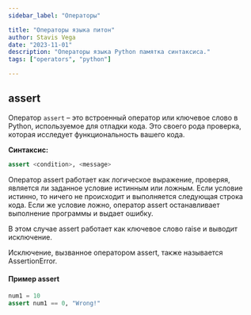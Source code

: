 ```yaml
---
sidebar_label: "Операторы"

title: "Операторы языка питон"
author: Stavis Vega
date: "2023-11-01"
description: "Операторы языка Python памятка синтаксиса."
tags: ["operators", "python"]

---
```


## assert

Оператор `assert` – это встроенный оператор или ключевое слово в Python, используемое для отладки кода. Это своего рода проверка, которая исследует функциональность вашего кода. 

**Синтаксис:**

```py
assert <condition>, <message>
```

Оператор assert работает как логическое выражение, проверяя, является ли заданное условие истинным или ложным. Если условие истинно, то ничего не происходит и выполняется следующая строка кода. Если же условие ложно, оператор assert останавливает выполнение программы и выдает ошибку.

В этом случае assert работает как ключевое слово raise и выводит исключение.

Исключение, вызванное оператором assert, также называется AssertionError. 

#### Пример assert

```py
num1 = 10
assert num1 == 0, "Wrong!"
```
